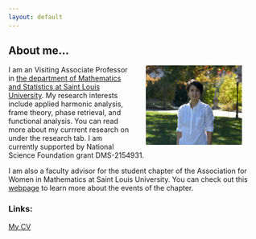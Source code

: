 ```yaml
---
layout: default
---
```

 

## About me...

<!-- wp:image {"id":81,"width":242,"height":128,"sizeSlug":"small"} -->
<figure class="wp-block-image size-small is-resized"><img src="pic.jpeg" alt="my photo" class="wp-image-81" align="right" style="width:45%; margin-left:25px"/></figure>
<!-- /wp:image -->

I am an Visiting Associate Professor in [the department of Mathematics and Statistics at Saint Louis University](https://mathstat.slu.edu/). My research interests include applied harmonic analysis, frame theory, phase retrieval, and functional analysis. You can read more about my currrent research on under the research tab. I am currently supported by National Science Foundation grant DMS-2154931.

I am also a faculty advisor for the student chapter of the Association for Women in Mathematics at Saint Louis University. You can check out this [webpage](https://mathstat.slu.edu/resources/awm) to learn more about the events of the chapter. 
 

### Links:

[My CV](https://dorigh.github.io/resume/)

